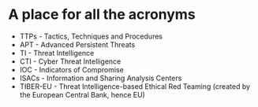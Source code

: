 # A place for all the acronyms

* TTPs - Tactics, Techniques and Procedures
* APT - Advanced Persistent Threats
* TI - Threat Intelligence
* CTI - Cyber Threat Intelligence
* IOC - Indicators of Compromise
* ISACs - Information and Sharing Analysis Centers
* TIBER-EU - Threat Intelligence-based Ethical Red Teaming (created by the European Central Bank, hence EU)